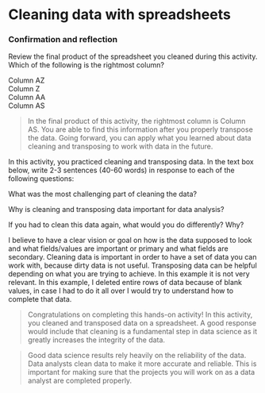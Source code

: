 # Cleaning data with spreadsheets
### Confirmation and reflection
Review the final product of the spreadsheet you cleaned during this activity. Which of the following is the rightmost column?

Column AZ   
Column Z    
Column AA   
Column AS   

> In the final product of this activity, the rightmost column is Column AS. You are able to find this information after you properly transpose the data. Going forward, you can apply what you learned about data cleaning and transposing to work with data in the future.

In this activity, you practiced cleaning and transposing data. In the text box below, write 2-3 sentences (40-60 words) in response to each of the following questions:

What was the most challenging part of cleaning the data?

Why is cleaning and transposing data important for data analysis?

If you had to clean this data again, what would you do differently? Why?

I believe to have a clear vision or goal on how is the data supposed to look and what fields/values are important or primary and what fields are secondary.
Cleaning data is important in order to have a set of data you can work with, because dirty data is not useful. Transposing data can be helpful depending on what you are trying to achieve. In this example it is not very relevant.
In this example, I deleted entire rows of data because of blank values, in case I had to do it all over I would try to understand how to complete that data.

> Congratulations on completing this hands-on activity! In this activity, you cleaned and transposed data on a spreadsheet. A good response would include that cleaning is a fundamental step in data science as it greatly increases the integrity of the data. 

> Good data science results rely heavily on the reliability of the data. Data analysts clean data to make it more accurate and reliable. This is important for making sure that the projects you will work on as a data analyst are completed properly.

